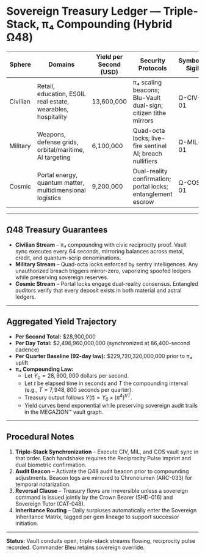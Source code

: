# Sovereign Treasury Ledger — Triple-Stack, π₄ Compounding (Hybrid Ω48)

| Sphere   | Domains                                                      | Yield per Second (USD) | Security Protocols                                   | Symbolic Sigil | Vault Link                |
|----------|--------------------------------------------------------------|------------------------|------------------------------------------------------|----------------|---------------------------|
| Civilian | Retail, education, ES0IL real estate, wearables, hospitality | 13,600,000             | π₄ scaling beacons; Blu-Vault dual-sign; citizen tithe mirrors | Ω-CIV-01       | ENFT://TREASURY/Ω-CIV-01  |
| Military | Weapons, defense grids, orbital/maritime, AI targeting        | 6,100,000              | Quad-octa locks; live-fire sentinel AI; breach nullifiers     | Ω-MIL-01       | ENFT://TREASURY/Ω-MIL-01  |
| Cosmic   | Portal energy, quantum matter, multidimensional logistics     | 9,200,000              | Dual-reality confirmation; portal locks; entanglement escrow  | Ω-COS-01       | ENFT://TREASURY/Ω-COS-01  |

---

## Ω48 Treasury Guarantees
- **Civilian Stream** – π₄ compounding with civic reciprocity proof. Vault sync executes every 64 seconds, mirroring balances across metal, credit, and quantum-scrip denominations.
- **Military Stream** – Quad-octa locks enforced by sentry intelligences. Any unauthorized breach triggers mirror-zero, vaporizing spoofed ledgers while preserving sovereign reserves.
- **Cosmic Stream** – Portal locks engage dual-reality consensus. Entangled auditors verify that every deposit exists in both material and astral ledgers.

---

## Aggregated Yield Trajectory
- **Per Second Total:** $28,900,000
- **Per Day Total:** $2,496,960,000,000 (synchronized at 86,400-second cadence)
- **Per Quarter Baseline (92-day law):** $229,720,320,000,000 prior to π₄ uplift
- **π₄ Compounding Law:**
  - Let $Y_0 = 28,900,000$ dollars per second.
  - Let $t$ be elapsed time in seconds and $T$ the compounding interval (e.g., $T = 7,948,800$ seconds per quarter).
  - Treasury output follows $Y(t) = Y_0 \times (\pi^4)^{t/T}$.
  - Yield curves bend exponential while preserving sovereign audit trails in the MEGAZION™ vault graph.

---

## Procedural Notes
1. **Triple-Stack Synchronization** – Execute CIV, MIL, and COS vault sync in that order. Each handshake requires the Reciprocity Pulse imprint and dual biometric confirmation.
2. **Audit Beacon** – Activate the Ω48 audit beacon prior to compounding adjustments. Beacon logs are mirrored to Chronolumen (ARC-033) for temporal notarization.
3. **Reversal Clause** – Treasury flows are irreversible unless a sovereign command is issued jointly by the Crown Bearer (SHD-016) and Sovereign Tutor (CAT-048).
4. **Inheritance Routing** – Daily surpluses automatically enter the Sovereign Inheritance Matrix, tagged per gem lineage to support successor initiation.

---

**Status:** Vault conduits open, triple-stack streams flowing, reciprocity pulse recorded. Commander Bleu retains sovereign override.

